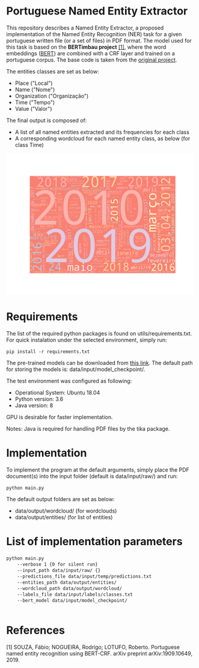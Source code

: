# Portuguese Named Entity Extractor
This repository describes a Named Entity Extractor, a proposed implementation of the Named Entity Recognition (NER) task for a given portuguese written file (or a set of files) in PDF format. The model used for this task is based on the **BERTimbau project** [[1]](#1), where the word embeddings ([BERT](https://github.com/google-research/bert)) are combined with a CRF layer and trained on a portuguese corpus. The base code is taken from the [original project](https://github.com/neuralmind-ai/portuguese-bert).  

The entities classes are set as below:

- Place ("Local")
- Name ("Nome")
- Organization ("Organização")
- Time ("Tempo")
- Value ("Valor")

The final output is composed of:

- A list of all named entities extracted and its frequencies for each class
- A corresponding wordcloud for each named entity class, as below (for class Time)

<img src="https://github.com/gustavomccoelho/Named-Entity-Extractor/blob/main/data/output/wordcloud/wordcloud_tempo.jpg" width="500">

# Requirements
The list of the required python packages is found on utils/requirements.txt. For quick instalation under the selected environment, simply run:

```
pip install -r requirements.txt
```

The pre-trained models can be downloaded from [this link](https://neuralmind-ai.s3.us-east-2.amazonaws.com/nlp/bert-large-portuguese-cased/bert-large-portuguese-cased_tensorflow_checkpoint.zip). The default path for storing the models is: data/input/model_checkpoint/.

The test environment was configured as following:

- Operational System: Ubuntu 18.04
- Python version: 3.6
- Java version: 8

GPU is desirable for faster implementation.

Notes:  Java is required for handling PDF files by the tika package.
        

# Implementation
To implement the program at the default arguments, simply place the PDF document(s) into the input folder (default is data/input/raw/) and run: 

```
python main.py
```

The default output folders are set as below:

- data/output/wordcloud/ (for wordclouds)
- data/output/entities/ (for list of entities)

# List of implementation parameters

```
python main.py
    --verbose 1 {0 for silent run}
    --input_path data/input/raw/ {}
    --predictions_file data/input/temp/predictions.txt
    --entities_path data/output/entities/
    --wordcloud_path data/output/wordcloud/
    --labels_file data/input/labels/classes.txt
    --bert_model data/input/model_checkpoint/
    
```

# References

<a id="1">[1]</a> SOUZA, Fábio; NOGUEIRA, Rodrigo; LOTUFO, Roberto. Portuguese named entity recognition using BERT-CRF. arXiv preprint arXiv:1909.10649, 2019.

